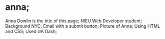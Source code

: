 # anna;
Anna Dowlin is the title of this page;
NIEU Web Developer student;
Background NYC;
Email with a submit button;
Picture of Anna;
Using HTML and CSS;
Used GA Dash;
